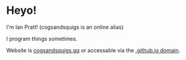# Heyo!
I'm Ian Pratt! (cogsandsquigs is an online alias)

I program things sometimes.

Website is [cogsandsquigs.gq](https://cogsandsquigs.gq) or accessable via the [.github.io domain](https://cogsandsquigs.github.io).

<!--
**cogsandsquigs/cogsandsquigs** is a ✨ _special_ ✨ repository because its `README.md` (this file) appears on your GitHub profile.

Here are some ideas to get you started:

- 🔭 I’m currently working on ...
- 🌱 I’m currently learning ...
- 👯 I’m looking to collaborate on ...
- 🤔 I’m looking for help with ...
- 💬 Ask me about ...
- 📫 How to reach me: ...
- 😄 Pronouns: ...
- ⚡ Fun fact: ...
-->
